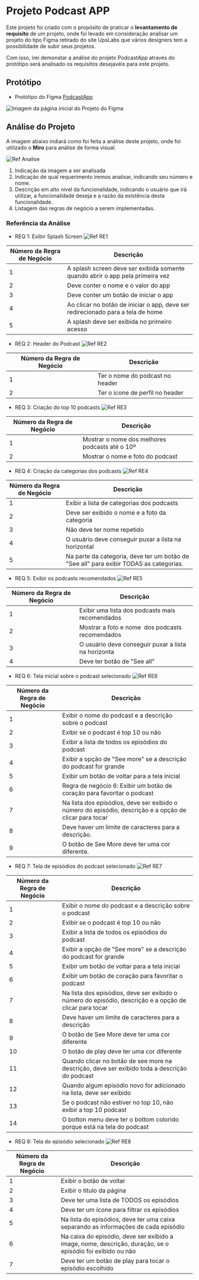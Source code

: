 # Projeto Podcast APP

Este projeto foi criado com o propósito de praticar o **levantamento de requisito** de um projeto, onde foi levado em consideração analisar um projeto do tipo Figma retirado do site UpsLabs que vários designers tem a possibilidade de subir seus projetos.

Com isso, irei demonstar a análise do projeto PodcastApp através do protótipo será analisado os requisitos desejavéis para este projeto.

## Protótipo
- Protótipo do Figma [PodcastApp](https://www.uplabs.com/posts/podcast-app-27e7dba2-b5d6-40f8-be0f-52d6710b9af7)

![Imagem da página inicial do Projeto do Figma](../img/podcast.png)

## Análise do Projeto
A imagem abaixo indiará como foi feita a análise deste projeto, onde foi utilizado o **Miro** para análise de forma visual.

![Ref Analise](img/req1.png)

1. Indicação da imagem a ser analisada
2. Indicação de qual requerimento iremos analisar, indicando seu número e nome.
3. Descrição em alto nivel da funcionalidade, indicando o usuário que irá utilizar, a funcionalidade deseja e a razão da existência desta funcionalidade.
4. Listagem das regras de negócio a serem implementadas.

### Referência da Análise

- REQ 1: Exibir Splash Screen
![Ref RE1](img/re1.png)

| Número da Regra de Negócio | Descrição |
| --- | --- |
| 1   | A splash screen deve ser exibida somente quando abrir o app pela primeira vez |
| 2   | Deve conter o nome e o valor do app |
| 3   | Deve conter um botão de iniciar o app |
| 4   | Ao clicar no botão de iniciar o app, deve ser redirecionado para a tela de home | 
| 5 | A splash deve ser exibida no primeiro acesso | 

- REQ 2: Header do Podcast
![Ref RE2](img/req2.png)

| Número da Regra de Negócio | Descrição |
| --- | --- |
| 1   | Ter o nome do podcast no header | 
| 2   | Ter o icone de perfil no header |

- REQ 3: Criação  do top 10 podcasts
![Ref RE3](img/req3.png)

| Número da Regra de Negócio | Descrição |
| --- | --- |
| 1   | Mostrar o nome dos melhores podcasts até o 10º |
| 2   | Mostrar o nome e foto do podcast |

- REQ 4: Criação da categorias dos podcasts
![Ref RE4](img/req4.png)

| Número da Regra de Negócio | Descrição |
| --- | --- |
| 1   | Exibir a lista de categorias dos podcasts |
| 2   | Deve ser exibido o nome e a foto da categoria | 
| 3   | Não deve ter nome repetido | 
| 4   | O usuário deve conseguir puxar a lista na horizontal |
| 5   | Na parte da categoria, deve ter um botão de "See all" para exibir TODAS as categorias. | 

- REQ 5: Exibir os podcasts recomendados
![Ref RE5](img/req5.png)

| Número da Regra de Negócio | Descrição |
| --- | --- |
| 1   | Exibir uma lista dos podcasts mais recomendados |
| 2   | Mostrar a foto e nome  dos podcasts recomendados | 
| 3   | O usuário deve conseguir puxar a lista na horizonta | 
| 4   | Deve ter botão de "See all" |

- REQ 6: Tela inicial sobre o podcast selecionado
![Ref RE6](img/req6.png)

| Número da Regra de Negócio | Descrição |
| --- | --- |
| 1  | Exibir o nome do podcast e a descrição sobre o podcast |
| 2 | Exibir se o podcast é top 10 ou não |
| 3 |  Exibir a lista de todos os episódios do podcast |
| 4 | Exibir a opção de "See more" se a descrição do podcast for grande |
| 5 | Exibir um botão de voltar para a tela inicial |
| 6 | Regra de negócio 6: Exibir um botão de coração para favoritar o podcast |
| 7 | Na lista dos episódios, deve ser exibido o número do episódio, descrição e a opção de clicar para tocar | 
| 8  |  Deve haver um limite de caracteres para a descrição. | 
| 9 | O botão de See More deve ter uma cor diferente. |

- REQ 7: Tela de episódios do podcast selecionado
![Ref RE7](img/req7.png)

| Número da Regra de Negócio | Descrição |
| --- | --- |
| 1   | Exibir o nome do podcast e a descrição sobre o podcast | 
| 2   | Exibir se o podcast é top 10 ou não | 
| 3   | Exibir a lista de todos os episódios do podcast | 
| 4  | Exibir a opção de "See more" se a descrição do podcast for grande | 
| 5  | Exibir um botão de voltar para a tela inicial | 
| 6  | Exibir um botão de coração para favoritar o podcast | 
| 7  | Na lista dos episódios, deve ser exibido o número do episódio, descrição e a opção de clicar para tocar |
| 8   | Deve haver um limite de caracteres para a descrição | 
| 9  | O botão de See More deve ter uma cor diferente | 
| 10  |  O botão de play deve ter uma cor diferente |
| 11  | Quando clicar no botão de see more na descrição, deve ser exibido toda a descrição do podcast |
| 12  | Quando algum episódio novo for adicionado na lista, deve ser exibido |
| 13  | Se o podcast não estiver no top 10, não exibir a top 10 podcast | 
| 14 | O botton menu deve ter o bottom colorido porque está na tela do podcast | 

- REQ 8: Tela do episódio selecionado
![Ref RE8](img/req8.png)

| Número da Regra de Negócio | Descrição |
| --- | --- |
| 1   | Exibir o botão de voltar | 
| 2   | Exibir o titulo da página | 
| 3   | Deve ter uma lista de TODOS os episódios | 
| 4   | Deve ter um icone para filtrar os episódios |
| 5   | Na lista do episódios, deve ter uma caixa separando as informações de cada episódio |
| 6   |  Na caixa do episódio, deve ser exibido a image, nome, descrição, duração, se o episódio foi exibido ou não | 
| 7  | Deve ter um botão de play para tocar o episódio escolhido | 